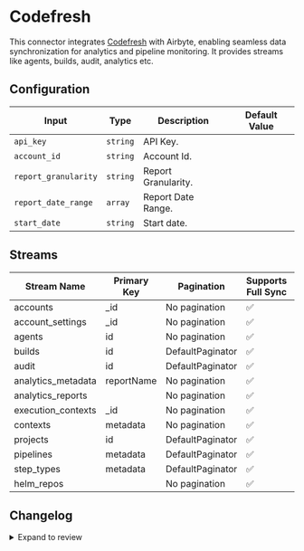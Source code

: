 # Codefresh
This connector integrates [Codefresh](https://codefresh.io) with Airbyte, enabling seamless data synchronization for analytics and pipeline monitoring. 
It provides streams like agents, builds, audit, analytics etc.

## Configuration

| Input | Type | Description | Default Value |
|-------|------|-------------|---------------|
| `api_key` | `string` | API Key.  |  |
| `account_id` | `string` | Account Id.  |  |
| `report_granularity` | `string` | Report Granularity.  |  |
| `report_date_range` | `array` | Report Date Range.  |  |
| `start_date` | `string` | Start date.  |  |

## Streams
| Stream Name | Primary Key | Pagination | Supports Full Sync | Supports Incremental |
|-------------|-------------|------------|---------------------|----------------------|
| accounts | _id | No pagination | ✅ |  ❌  |
| account_settings | _id | No pagination | ✅ |  ❌  |
| agents | id | No pagination | ✅ |  ❌  |
| builds | id | DefaultPaginator | ✅ |  ✅  |
| audit | id | DefaultPaginator | ✅ |  ✅  |
| analytics_metadata | reportName | No pagination | ✅ |  ❌  |
| analytics_reports |  | No pagination | ✅ |  ❌  |
| execution_contexts | _id | No pagination | ✅ |  ❌  |
| contexts | metadata | No pagination | ✅ |  ❌  |
| projects | id | DefaultPaginator | ✅ |  ❌  |
| pipelines | metadata | DefaultPaginator | ✅ |  ❌  |
| step_types | metadata | DefaultPaginator | ✅ |  ❌  |
| helm_repos |  | No pagination | ✅ |  ❌  |

## Changelog

<details>
  <summary>Expand to review</summary>

| Version          | Date              | Pull Request | Subject        |
|------------------|-------------------|--------------|----------------|
| 0.0.17 | 2025-03-29 | [56492](https://github.com/airbytehq/airbyte/pull/56492) | Update dependencies |
| 0.0.16 | 2025-03-22 | [55338](https://github.com/airbytehq/airbyte/pull/55338) | Update dependencies |
| 0.0.15 | 2025-03-01 | [54977](https://github.com/airbytehq/airbyte/pull/54977) | Update dependencies |
| 0.0.14 | 2025-02-22 | [54433](https://github.com/airbytehq/airbyte/pull/54433) | Update dependencies |
| 0.0.13 | 2025-02-15 | [53764](https://github.com/airbytehq/airbyte/pull/53764) | Update dependencies |
| 0.0.12 | 2025-02-08 | [53361](https://github.com/airbytehq/airbyte/pull/53361) | Update dependencies |
| 0.0.11 | 2025-02-01 | [52802](https://github.com/airbytehq/airbyte/pull/52802) | Update dependencies |
| 0.0.10 | 2025-01-25 | [52378](https://github.com/airbytehq/airbyte/pull/52378) | Update dependencies |
| 0.0.9 | 2025-01-18 | [51668](https://github.com/airbytehq/airbyte/pull/51668) | Update dependencies |
| 0.0.8 | 2025-01-11 | [51088](https://github.com/airbytehq/airbyte/pull/51088) | Update dependencies |
| 0.0.7 | 2024-12-28 | [50559](https://github.com/airbytehq/airbyte/pull/50559) | Update dependencies |
| 0.0.6 | 2024-12-21 | [50051](https://github.com/airbytehq/airbyte/pull/50051) | Update dependencies |
| 0.0.5 | 2024-12-14 | [49486](https://github.com/airbytehq/airbyte/pull/49486) | Update dependencies |
| 0.0.4 | 2024-12-12 | [49182](https://github.com/airbytehq/airbyte/pull/49182) | Update dependencies |
| 0.0.3 | 2024-11-04 | [48183](https://github.com/airbytehq/airbyte/pull/48183) | Update dependencies |
| 0.0.2 | 2024-10-28 | [47574](https://github.com/airbytehq/airbyte/pull/47574) | Update dependencies |
| 0.0.1 | 2024-10-21 | | Initial release by [@bishalbera](https://github.com/bishalbera) via Connector Builder |

</details>
